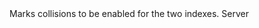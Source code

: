 <function name="EnableCollisions" parent="IPhysicsCollisionSet" type="classfunc">
	<description>
		Marks collisions to be enabled for the two indexes.
	</description>
	<realm>Server</realm>
	<args>
		<arg name="index2" type="number"></arg>
		<arg name="index1" type="number"></arg>
	</args>
	<rets>
	</rets>
</function>